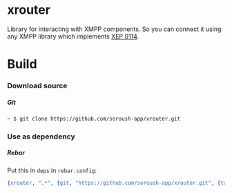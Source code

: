 # xrouter
Library for interacting with XMPP components. So you can connect it using any XMPP library which implements [XEP 0114](https://xmpp.org/extensions/xep-0114.html).

# Build
### Download source

##### Git
```sh
~ $ git clone https://github.com/soroush-app/xrouter.git
```

### Use as dependency

##### Rebar
Put this in `deps` in `rebar.config`:  
```erlang
{xrouter, ".*", {git, "https://github.com/soroush-app/xrouter.git", {tag, "17.9.3"}}}
```
